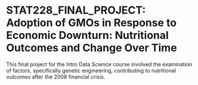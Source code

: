 # STAT228_FINAL_PROJECT: Adoption of GMOs in Response to Economic Downturn: Nutritional Outcomes and Change Over Time

This final project for the Intro Data Science course involved the examination of factors, specifically genetic engineering, contributing to nutritional outcomes after the 2008 financial crisis.
